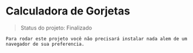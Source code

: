 <h1>Calculadora de Gorjetas</h1>

> Status do projeto: Finalizado

```
Para rodar este projeto você não precisará instalar nada alem de um navegador de sua preferencia.
```
